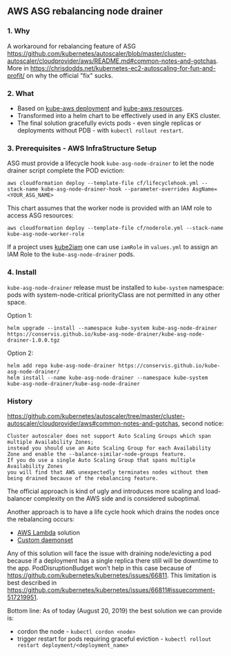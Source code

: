 ## AWS ASG rebalancing node drainer

### 1. Why 
A workaround for rebalancing feature of ASG https://github.com/kubernetes/autoscaler/blob/master/cluster-autoscaler/cloudprovider/aws/README.md#common-notes-and-gotchas. 
More in https://chrisdodds.net/kubernetes-ec2-autoscaling-for-fun-and-profit/ on why the official "fix" sucks. 

### 2. What

* Based on [kube-aws deployment](https://github.com/kubernetes-incubator/kube-aws/blob/2f7e360421bc32c839e1acd31e8d0f082dfdab1e/builtin/files/userdata/cloud-config-controller#L1104) and [kube-aws resources](https://github.com/kubernetes-incubator/kube-aws/blob/2f7e360421bc32c839e1acd31e8d0f082dfdab1e/builtin/files/userdata/cloud-config-controller#L2658).
* Transformed into a helm chart to be effectively used in any EKS cluster.
* The final solution gracefully evicts pods - even single replicas or deployments without PDB - with `kubectl rollout restart`.

### 3. Prerequisites - AWS InfraStructure Setup

ASG must provide a lifecycle hook `kube-asg-node-drainer` to let the node drainer script complete the POD eviction:

```
aws cloudformation deploy --template-file cf/lifecyclehook.yml --stack-name kube-asg-node-drainer-hook --parameter-overrides AsgName=<YOUR_ASG_NAME>
```

This chart assumes that the worker node is provided with an IAM role to access ASG resources:
```
aws cloudformation deploy --template-file cf/noderole.yml --stack-name kube-asg-node-worker-role
```

If a project uses [kube2iam](https://github.com/jtblin/kube2iam) one can use `iamRole` in `values.yml` to assign an IAM Role to the `kube-asg-node-drainer` pods.

### 4. Install

`kube-asg-node-drainer` release must be installed to `kube-system` namespace: pods with system-node-critical priorityClass are not permitted in any other space.

Option 1:

```
helm upgrade --install --namespace kube-system kube-asg-node-drainer https://conservis.github.io/kube-asg-node-drainer/kube-asg-node-drainer-1.0.0.tgz
```

Option 2: 

```
helm add repo kube-asg-node-drainer https://conservis.github.io/kube-asg-node-drainer/
helm install --name kube-asg-node-drainer --namespace kube-system kube-asg-node-drainer/kube-asg-node-drainer
```

### History

https://github.com/kubernetes/autoscaler/tree/master/cluster-autoscaler/cloudprovider/aws#common-notes-and-gotchas, second notice:

```
Cluster autoscaler does not support Auto Scaling Groups which span multiple Availability Zones;
instead you should use an Auto Scaling Group for each Availability Zone and enable the --balance-similar-node-groups feature. 
If you do use a single Auto Scaling Group that spans multiple Availability Zones 
you will find that AWS unexpectedly terminates nodes without them being drained because of the rebalancing feature.
```

The official approach is kind of ugly and introduces more scaling and load-balancer complexity on the AWS side and is considered suboptimal. 

Another approach is to have a life cycle hook which drains the nodes once the rebalancing occurs:
* [AWS Lambda](https://github.com/aws-samples/amazon-k8s-node-drainer) solution
* [Custom daemonset](https://github.com/kubernetes-incubator/kube-aws/blob/2f7e360421bc32c839e1acd31e8d0f082dfdab1e/builtin/files/userdata/cloud-config-controller#L2658)

Any of this solution will face the issue with draining node/evicting a pod because if a deployment has a single replica there still will be downtime to the app. PodDisruptionBudget won’t help in this case because of https://github.com/kubernetes/kubernetes/issues/66811. This limitation is best described in https://github.com/kubernetes/kubernetes/issues/66811#issuecomment-517219951. 

Bottom line: As of today (August 20, 2019) the best solution we can provide is:

* cordon the node - `kubectl cordon <node>`
* trigger restart for pods requiring graceful eviction - `kubectl rollout restart deployment/<deployment_name>`
